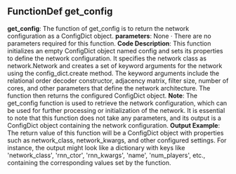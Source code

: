 ## FunctionDef get_config
**get_config**: The function of get_config is to return the network configuration as a ConfigDict object.
**parameters**: None
· There are no parameters required for this function.
**Code Description**: This function initializes an empty ConfigDict object named config and sets its properties to define the network configuration. It specifies the network class as network.Network and creates a set of keyword arguments for the network using the config_dict.create method. The keyword arguments include the relational order decoder constructor, adjacency matrix, filter size, number of cores, and other parameters that define the network architecture. The function then returns the configured ConfigDict object.
**Note**: The get_config function is used to retrieve the network configuration, which can be used for further processing or initialization of the network. It is essential to note that this function does not take any parameters, and its output is a ConfigDict object containing the network configuration.
**Output Example**: The return value of this function will be a ConfigDict object with properties such as network_class, network_kwargs, and other configured settings. For instance, the output might look like a dictionary with keys like 'network_class', 'rnn_ctor', 'rnn_kwargs', 'name', 'num_players', etc., containing the corresponding values set by the function.
